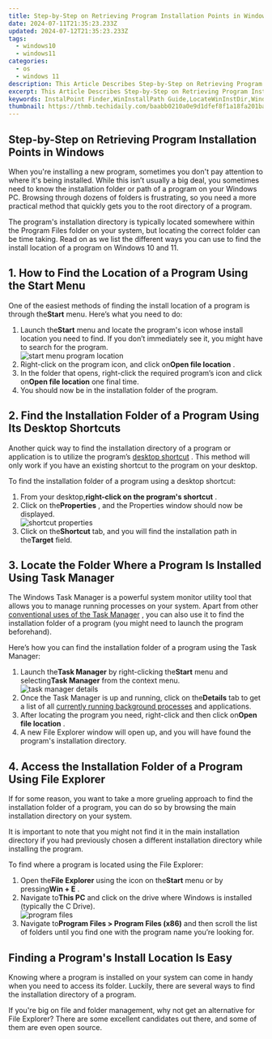 ```yaml
---
title: Step-by-Step on Retrieving Program Installation Points in Windows
date: 2024-07-11T21:35:23.233Z
updated: 2024-07-12T21:35:23.233Z
tags:
  - windows10
  - windows11
categories:
  - os
  - windows 11
description: This Article Describes Step-by-Step on Retrieving Program Installation Points in Windows
excerpt: This Article Describes Step-by-Step on Retrieving Program Installation Points in Windows
keywords: InstalPoint Finder,WinInstallPath Guide,LocateWinInstDir,WindowsInstalPointLocate,ProgramInstallationWindows,WindowsSetupInfoExtract,FindWindowsProgramPath
thumbnail: https://thmb.techidaily.com/baabb0210a0e9d1dfef8f1a18fa201bad1a8f950b33fad191c1a3f8c1897f172.jpg
---
```


## Step-by-Step on Retrieving Program Installation Points in Windows

 When you're installing a new program, sometimes you don't pay attention to where it's being installed. While this isn’t usually a big deal, you sometimes need to know the installation folder or path of a program on your Windows PC. Browsing through dozens of folders is frustrating, so you need a more practical method that quickly gets you to the root directory of a program.

 The program's installation directory is typically located somewhere within the Program Files folder on your system, but locating the correct folder can be time taking. Read on as we list the different ways you can use to find the install location of a program on Windows 10 and 11.

## 1\. How to Find the Location of a Program Using the Start Menu

 One of the easiest methods of finding the install location of a program is through the**Start** menu. Here’s what you need to do:

1. Launch the**Start** menu and locate the program's icon whose install location you need to find. If you don’t immediately see it, you might have to search for the program.  
![start menu program location](https://static1.makeuseofimages.com/wordpress/wp-content/uploads/2022/01/start-menu-file-location.jpg)
2. Right-click on the program icon, and click on**Open file location** .
3. In the folder that opens, right-click the required program’s icon and click on**Open file location** one final time.
4. You should now be in the installation folder of the program.

## 2\. Find the Installation Folder of a Program Using Its Desktop Shortcuts

 Another quick way to find the installation directory of a program or application is to utilize the program’s [desktop shortcut](https://www.makeuseof.com/what-is-desktop-shortcut-how-work/) . This method will only work if you have an existing shortcut to the program on your desktop.

 To find the installation folder of a program using a desktop shortcut:

1. From your desktop,**right-click on the program's shortcut** .
2. Click on the**Properties** , and the Properties window should now be displayed.  
![shortcut properties](https://static1.makeuseofimages.com/wordpress/wp-content/uploads/2022/01/shortcut-target.jpg)
3. Click on the**Shortcut** tab, and you will find the installation path in the**Target** field.

## 3\. Locate the Folder Where a Program Is Installed Using Task Manager

 The Windows Task Manager is a powerful system monitor utility tool that allows you to manage running processes on your system. Apart from other [conventional uses of the Task Manager](https://www.makeuseof.com/how-to-use-windows-task-manager/) , you can also use it to find the installation folder of a program (you might need to launch the program beforehand).

 Here’s how you can find the installation folder of a program using the Task Manager:

1. Launch the**Task Manager** by right-clicking the**Start** menu and selecting**Task Manager** from the context menu.  
![task manager details](https://static1.makeuseofimages.com/wordpress/wp-content/uploads/2022/01/task-manager-details.jpg)
2. Once the Task Manager is up and running, click on the**Details** tab to get a list of all [currently running background processes](https://www.makeuseof.com/windows-pc-too-many-background-processes/) and applications.
3. After locating the program you need, right-click and then click on**Open file location** .
4. A new File Explorer window will open up, and you will have found the program's installation directory.

## 4\. Access the Installation Folder of a Program Using File Explorer

 If for some reason, you want to take a more grueling approach to find the installation folder of a program, you can do so by browsing the main installation directory on your system.

 It is important to note that you might not find it in the main installation directory if you had previously chosen a different installation directory while installing the program.

To find where a program is located using the File Explorer:

1. Open the**File Explorer** using the icon on the**Start** menu or by pressing**Win + E** .
2. Navigate to**This PC** and click on the drive where Windows is installed (typically the C Drive).  
![program files](https://static1.makeuseofimages.com/wordpress/wp-content/uploads/2022/01/program-files-explorer.jpg)
3. Navigate to**Program Files > Program Files (x86)** and then scroll the list of folders until you find one with the program name you’re looking for.

## Finding a Program's Install Location Is Easy

 Knowing where a program is installed on your system can come in handy when you need to access its folder. Luckily, there are several ways to find the installation directory of a program.

 If you're big on file and folder management, why not get an alternative for File Explorer? There are some excellent candidates out there, and some of them are even open source.


<ins class="adsbygoogle"
     style="display:block"
     data-ad-format="autorelaxed"
     data-ad-client="ca-pub-7571918770474297"
     data-ad-slot="1223367746"></ins>



<ins class="adsbygoogle"
     style="display:block"
     data-ad-client="ca-pub-7571918770474297"
     data-ad-slot="8358498916"
     data-ad-format="auto"
     data-full-width-responsive="true"></ins>




